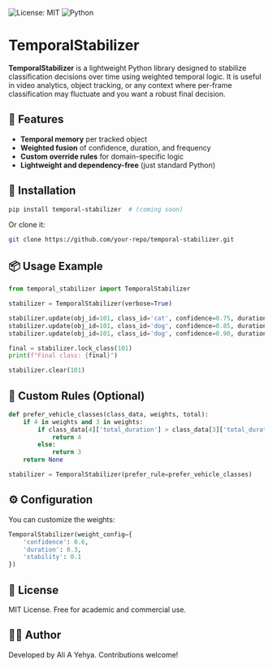 ![License: MIT](https://img.shields.io/badge/License-MIT-blue.svg)
![Python](https://img.shields.io/badge/Python-3.6%2B-blue)
# TemporalStabilizer

**TemporalStabilizer** is a lightweight Python library designed to stabilize classification decisions over time using weighted temporal logic. It is useful in video analytics, object tracking, or any context where per-frame classification may fluctuate and you want a robust final decision.

## 🧠 Features

- **Temporal memory** per tracked object
- **Weighted fusion** of confidence, duration, and frequency
- **Custom override rules** for domain-specific logic
- **Lightweight and dependency-free** (just standard Python)

## 🚀 Installation

```bash
pip install temporal-stabilizer  # (coming soon)
```
Or clone it:

```bash
git clone https://github.com/your-repo/temporal-stabilizer.git
```

## 📦 Usage Example

```python
from temporal_stabilizer import TemporalStabilizer

stabilizer = TemporalStabilizer(verbose=True)

stabilizer.update(obj_id=101, class_id='cat', confidence=0.75, duration=0.2)
stabilizer.update(obj_id=101, class_id='dog', confidence=0.85, duration=0.4)
stabilizer.update(obj_id=101, class_id='dog', confidence=0.90, duration=0.4)

final = stabilizer.lock_class(101)
print(f"Final class: {final}")

stabilizer.clear(101)
```

## 🔧 Custom Rules (Optional)

```python
def prefer_vehicle_classes(class_data, weights, total):
    if 4 in weights and 3 in weights:
        if class_data[4]['total_duration'] > class_data[3]['total_duration']:
            return 4
        else:
            return 3
    return None

stabilizer = TemporalStabilizer(prefer_rule=prefer_vehicle_classes)
```

## ⚙️ Configuration

You can customize the weights:

```python
TemporalStabilizer(weight_config={
    'confidence': 0.6,
    'duration': 0.3,
    'stability': 0.1
})
```

## 📜 License

MIT License. Free for academic and commercial use.

## 👨‍💻 Author

Developed by Ali A Yehya. Contributions welcome!
